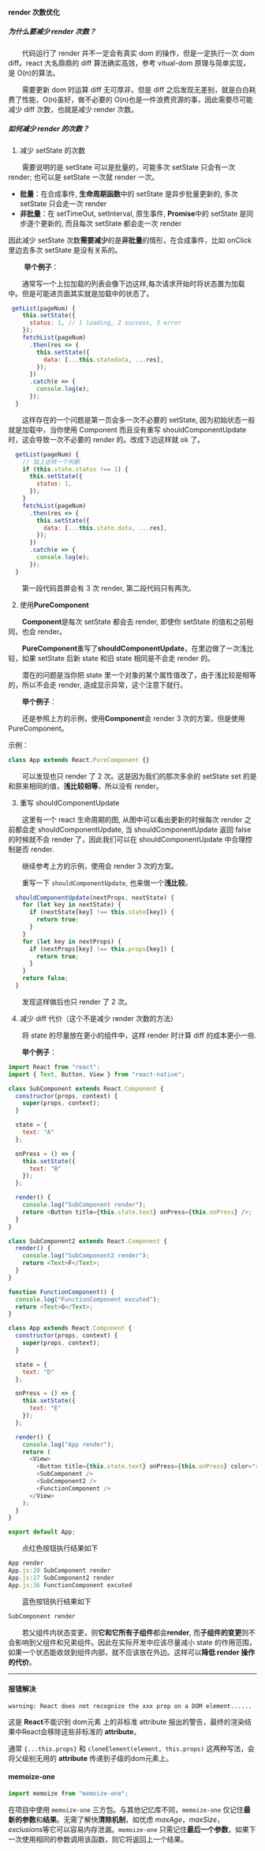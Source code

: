 #### render 次数优化

##### 为什么要减少 render 次数？

&emsp;&emsp;代码运行了 render 并不一定会有真实 dom 的操作，但是一定执行一次 dom diff。react 大名鼎鼎的 diff 算法确实高效，参考 vitual-dom 原理与简单实现，是 O(n)的算法。

&emsp;&emsp;需要更新 dom 时运算 diff 无可厚非，但是 diff 之后发现无差别，就是白白耗费了性能，O(n)虽好，做不必要的 O(n)也是一件浪费资源的事，因此需要尽可能减少 diff 次数，也就是减少 render 次数。

##### 如何减少 render 的次数？

1. 减少 setState 的次数

&emsp;&emsp;需要说明的是 setState 可以是批量的，可能多次 setState 只会有一次 render; 也可以是 setState 一次就 render 一次。

- **批量**：在合成事件, **生命周期函数**中的 setState 是异步批量更新的, 多次 setState 只会走一次 render
- **非批量**：在 setTimeOut, setInterval, 原生事件, **Promise**中的 setState 是同步逐个更新的, 而且每次 setState 都会走一次 render

因此减少 setState 次数**需要减少**的是**非批量**的情形，在合成事件，比如 onClick 里边去多次 setState 是没有关系的。

&emsp;&emsp; **举个例子**：

&emsp;&emsp;通常写一个上拉加载的列表会像下边这样,每次请求开始时将状态置为加载中。但是可能进页面其实就是加载中的状态了。

```js
 getList(pageNum) {
    this.setState({
      status: 1, // 1 loading, 2 success, 3 error
    });
    fetchList(pageNum)
      .then(res => {
        this.setState({
          data: [...this.statedata, ...res],
        });
      })
      .catch(e => {
        console.log(e);
      });
  }
```

&emsp;&emsp;这样存在的一个问题是第一页会多一次不必要的 setState, 因为初始状态一般就是加载中，当你使用 Component 而且没有重写 shouldComponentUpdate 时，这会导致一次不必要的 render 的。改成下边这样就 ok 了。

```js
  getList(pageNum) {
    // 加上这样一个判断
    if (this.state.status !== 1) {
      this.setState({
        status: 1,
      });
    }
    fetchList(pageNum)
      .then(res => {
        this.setState({
          data: [...this.state.data, ...res],
        });
      })
      .catch(e => {
        console.log(e);
      });
  }
```

&emsp;&emsp;第一段代码首屏会有 3 次 render, 第二段代码只有两次。

2. 使用**PureComponent**

&emsp;&emsp;**Component**是每次 setState 都会去 render, 即使你 setState 的值和之前相同，也会 render。

&emsp;&emsp;**PureComponent**重写了**shouldComponentUpdate**，在里边做了一次浅比较，如果 setState 后新 state 和旧 state 相同是不会走 render 的。

&emsp;&emsp;潜在的问题是当你把 state 里一个对象的某个属性值改了，由于浅比较是相等的，所以不会走 render, 造成显示异常，这个注意下就行。

&emsp;&emsp;**举个例子**：

&emsp;&emsp;还是参照上方的示例，使用**Component**会 render 3 次的方案，但是使用 PureComponent。

示例：
```js
class App extends React.PureComponent {}
```

&emsp;&emsp;可以发现也只 render 了 2 次。这是因为我们的那次多余的 setState set 的是和原来相同的值，**浅比较相等**，所以没有 render。

3. 重写 shouldComponentUpdate

&emsp;&emsp;这里有一个 react 生命周期的图, 从图中可以看出更新的时候每次 render 之前都会走 shouldComponentUpdate, 当 shouldComponentUpdate 返回 false 的时候就不会 render 了，因此我们可以在 shouldComponentUpdate 中合理控制是否 render.

&emsp;&emsp;继续参考上方的示例，使用会 render 3 次的方案。

&emsp;&emsp;重写一下 `shouldComponentUpdate`, 也来做一个**浅比较**。
```js
  shouldComponentUpdate(nextProps, nextState) {
    for (let key in nextState) {
      if (nextState[key] !== this.state[key]) {
        return true;
      }
    }
    for (let key in nextProps) {
      if (nextProps[key] !== this.props[key]) {
        return true;
      }
    }
    return false;
  }
```

&emsp;&emsp;发现这样做后也只 render 了 2 次。

4. 减少 diff 代价（这个不是减少 render 次数的方法）

&emsp;&emsp;将 state 的尽量放在更小的组件中，这样 render 时计算 diff 的成本更小一些.

&emsp;&emsp;**举个例子**：

```js
import React from "react";
import { Text, Button, View } from "react-native";

class SubComponent extends React.Component {
  constructor(props, context) {
    super(props, context);
  }

  state = {
    text: "A"
  };

  onPress = () => {
    this.setState({
      text: "B"
    });
  };

  render() {
    console.log("SubComponent render");
    return <Button title={this.state.text} onPress={this.onPress} />;
  }
}

class SubComponent2 extends React.Component {
  render() {
    console.log("SubComponent2 render");
    return <Text>F</Text>;
  }
}

function FunctionComponent() {
  console.log("FunctionComponent excuted");
  return <Text>G</Text>;
}

class App extends React.Component {
  constructor(props, context) {
    super(props, context);
  }

  state = {
    text: "D"
  };

  onPress = () => {
    this.setState({
      text: "E"
    });
  };

  render() {
    console.log("App render");
    return (
      <View>
        <Button title={this.state.text} onPress={this.onPress} color="red" />
        <SubComponent />
        <SubComponent2 />
        <FunctionComponent />
      </View>
    );
  }
}

export default App;
```

&emsp;&emsp;点红色按钮执行结果如下

```js
App render
App.js:20 SubComponent render
App.js:27 SubComponent2 render
App.js:36 FunctionComponent excuted
```

&emsp;&emsp;蓝色按钮执行结果如下

```js
SubComponent render
```

&emsp;&emsp;若父组件内状态变更，则**它和它所有子组件**都会**render**, 而**子组件的变更**则不会影响到父组件和兄弟组件。因此在实际开发中应该尽量减小 state 的作用范围，如果一个状态能收敛到组件内部，就不应该放在外边。这样可以**降低 render 操作的代价**。

---

#### 报错解决
```
warning: React does not recognize the xxx prop on a DOM element......
```
这是 **React**不能识别 dom元素 上的非标准 attribute 报出的警告，最终的渲染结果中React会移除这些非标准的 **attribute**。

通常 `{...this.props}` 和 `cloneElement(element, this.props)` 这两种写法，会将父级别无用的 **attribute** 传递到子级的dom元素上。


#### memoize-one

```js
import memoize from "memoize-one";
```
在项目中使用 `memoize-one` 三方包。与其他记忆库不同，`memoize-one` 仅记住**最新的参数**和**结果**。无需了解快**清除机制**，如忧虑 *maxAge*，*maxSize*，*exclusions*等它可以容易内存泄漏。`memoize-one` 只需记住**最后一个参数**，如果下一次使用相同的参数调用该函数，则它将返回上一个结果。

